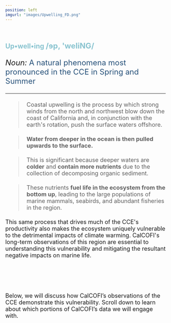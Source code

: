 ```yaml
---
position: left
imgurl: "images/Upwelling_FD.png"
---
```


<br />

## <span style="color:#8AC4D0"> Up&#x2022;well&#x2022;ing <font size="+2"> /&#600;p&#44; &#39;weliNG/  

<font size="+2"><i> Noun: </i> </span> <span style="color:#28527A"> A natural phenomena most pronounced in the CCE in Spring and Summer </span>

---

> <font size="+1"> Coastal upwelling is the process by which strong winds from the north and northwest blow down the coast of California and, in conjunction with the earth's rotation, push the surface waters offshore. </font>

> <font size="+1"> **Water from deeper in the ocean is then pulled upwards to the surface.** </font>


> <font size="+1"> This is significant because deeper waters are **colder** and **contain more nutrients** due to the collection of decomposing organic sediment. </font>

> <font size="+1"> These nutrients **fuel life in the ecosystem from the bottom up**, leading to the large populations of marine mammals, seabirds, and abundant fisheries in the region. </font>

<font size="+1"> This same process that drives much of the CCE's productivity also makes the ecosystem uniquely vulnerable to the detrimental impacts of climate warming. CalCOFI's long-term observations of this region are essential to understanding this vulnerability and mitigating the resultant negative impacts on marine life.  </font>

<br />
<br />

<font size="+1"> Below, we will discuss how CalCOFI’s observations of the CCE demonstrate this vulnerability. Scroll down to learn about which portions of CalCOFI’s data we will engage with. </font>
